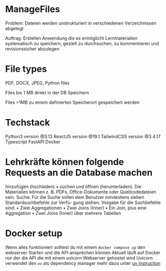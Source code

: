 # ManageFiles

Problem: Dateien werden unstrukturiert in verschiedenen Verzeichnissen abgelegt

Auftrag: Erstellen Anwendung die es ermöglicht Lernmaterialien systematisch zu speichern, gezielt zu durchsuchen, zu kommentieren und revisionssicher abzulegen

# File types

PDF, DOCX, JPEG, Python files

Files bis 1 MB direkt in der DB Speichern

Files >1MB zu einem definierten Speicherort gespeichert werden

# Techstack

Python3 version @3.13
ReactJS version @19.1
TailwindCSS version @3.4.17
Typescript
FastAPI
Docker

# Lehrkräfte können folgende Requests an die Database machen

hinzufügen (hochladen)
• suchen und öffnen (herunterladen).
Die Materialien können z. B. PDFs, Office-Dokumente oder Quellcodedateien sein.
Suche: Für die Suche sollen dem Benutzer mindestens sieben Standardsuchbefehle zur Verfü-
gung stehen. Vorgabe für die Suchbefehle sind:
• Zwei Aggregationen
• Zwei Joins (Inner)
• Ein Join, plus eine Aggregation
• Zwei Joins (Inner) über mehrere Tabellen

# Docker setup
Wenn alles funktioniert solltest du mit einem `docker compose up` den webserver Starten und die API ansprechen können
Aktuell läuft auf Docker nur der die API die mit einem uvicorn Webserver gehostet wird
Uvicorn verwendet den `uv` als  dependency manager mehr dazu unter [uv instruction](https://docs.astral.sh/uv/#projects)